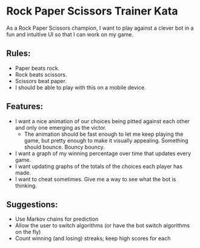 Rock Paper Scissors Trainer Kata
=================================
As a Rock Paper Scissors champion, I want to play against a clever bot in a fun
and intuitive UI so that I can work on my game.

Rules:
------
* Paper beats rock.
* Rock beats scissors.
* Scissors beat paper.
* I should be able to play with this on a mobile device.

Features:
---------
* I want a nice animation of our choices being pitted against each other and
  only one emerging as the victor.
    * The animation should be fast enough to let me keep playing the game, but
      pretty enough to make it visually appealing.  Something should bounce.
      Bouncy bouncy.
* I want a graph of my winning percentage over time that updates every game.
* I want updating graphs of the totals of the choices each player has made.
* I want to cheat sometimes.  Give me a way to see what the bot is thinking.

Suggestions:
------------
* Use Markov chains for prediction
* Allow the user to switch algorithms (or have the bot switch algorithms on the
  fly)
* Count winning (and losing) streaks; keep high scores for each
